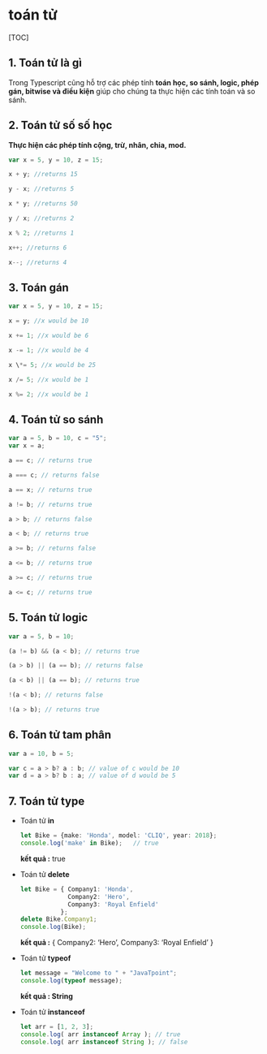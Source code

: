 # toán tử

[TOC]

## 1. Toán tử là gì 

Trong Typescript cũng hỗ trợ các phép tính **toán học, so sánh, logic, phép gán, bitwise và điều kiện** giúp cho chúng ta thực hiện các tính toán và so sánh.

## 2. Toán tử số số học 

**Thực hiện các phép tính cộng, trừ, nhân, chia, mod.**

```typescript
var x = 5, y = 10, z = 15;

x + y; //returns 15

y - x; //returns 5

x * y; //returns 50

y / x; //returns 2

x % 2; //returns 1

x++; //returns 6

x--; //returns 4
```

## 3. Toán gán 

```typescript
var x = 5, y = 10, z = 15;

x = y; //x would be 10

x += 1; //x would be 6

x -= 1; //x would be 4

x \*= 5; //x would be 25

x /= 5; //x would be 1

x %= 2; //x would be 1
```

## 4. Toán tử so sánh 

```typescript
var a = 5, b = 10, c = "5";
var x = a;

a == c; // returns true

a === c; // returns false

a == x; // returns true

a != b; // returns true

a > b; // returns false

a < b; // returns true

a >= b; // returns false

a <= b; // returns true

a >= c; // returns true

a <= c; // returns true		
```

## 5. Toán tử logic

```typescript
var a = 5, b = 10;

(a != b) && (a < b); // returns true

(a > b) || (a == b); // returns false

(a < b) || (a == b); // returns true

!(a < b); // returns false

!(a > b); // returns true
```

## 6. Toán tử tam phân 

```js
var a = 10, b = 5;

var c = a > b? a : b; // value of c would be 10
var d = a > b? b : a; // value of d would be 5
```

## 7. Toán tử type

- Toán tử **in**

  ```typescript
  let Bike = {make: 'Honda', model: 'CLIQ', year: 2018};
  console.log('make' in Bike);   // true
  ```

  **kết quả :** true

- Toán tử **delete**

  ```typescript
  let Bike = { Company1: 'Honda',
               Company2: 'Hero',
               Company3: 'Royal Enfield'
             };
  delete Bike.Company1;
  console.log(Bike);  
  ```

  **kết quả :** { Company2: ‘Hero’, Company3: ‘Royal Enfield’ }

- Toán tử **typeof**

  ```typescript
  let message = "Welcome to " + "JavaTpoint";
  console.log(typeof message); 
  ```

  **kết quả : String**

- Toán tử **instanceof**

  ```typescript
  let arr = [1, 2, 3];
  console.log( arr instanceof Array ); // true
  console.log( arr instanceof String ); // false 
  ```

  